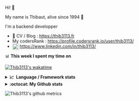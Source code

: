 Hi! 👋

My name is Thibaut, alive since 1994 🍷

I'm a backend developper

-   📝 CV / Blog : https://thib3113.fr
-   My codersRank : https://profile.codersrank.io/user/thib3113/
-   <a href="https://www.linkedin.com/in/thib3113/"><img align="left" alt="Thib3113's Linkedin" width="21px" src="https://img.icons8.com/color/48/linkedin.png" /></a> https://www.linkedin.com/in/thib3113/

📊 **This week I spent my time on**

[![Thib3113's wakatime](https://github-readme-stats.vercel.app/api/wakatime?username=thib3113&layout=default&theme=dracula&langs_count=6&hide_title=true&hide_border=true)](https://wakatime.com/@thib3113)

<details>
  <summary><b>📈&nbsp;&nbsp;Language&nbsp;/&nbsp;Framework stats</b></summary>
  <br/>  
  <a href='https://profile.codersrank.io/user/thib3113/'>
  <img src='http://cr-skills-chart-widget.azurewebsites.net/api/api?username=thib3113&padding=30&skills=php,batchfile,javascript,less,mysql,reactjs,scss,shell,typescript,vue'>
  </a>
</details>

<details>
  <summary><b>:octocat: My Github stats</b></summary>
  <br/>  
  
  <img src="https://github-readme-stats.vercel.app/api?username=thib3113&theme=dracula&show_icons=true&" alt="Thib3113's GitHub stats" />

<!--START_SECTION:activity-->

1. 🗣 Commented on [#641](https://github.com/thib3113/unifi-client/pull/641#issuecomment-1665166716) in [thib3113/unifi-client](https://github.com/thib3113/unifi-client)
2. 🗣 Commented on [#641](https://github.com/thib3113/unifi-client/pull/641#issuecomment-1664196709) in [thib3113/unifi-client](https://github.com/thib3113/unifi-client)
3. 🗣 Commented on [#641](https://github.com/thib3113/unifi-client/pull/641#issuecomment-1663155514) in [thib3113/unifi-client](https://github.com/thib3113/unifi-client)
4. 🎉 Merged PR [#642](https://github.com/thib3113/unifi-client/pull/642) in [thib3113/unifi-client](https://github.com/thib3113/unifi-client)
5. 🎉 Merged PR [#23](https://github.com/thib3113/node-crowdsec/pull/23) in [thib3113/node-crowdsec](https://github.com/thib3113/node-crowdsec)
 <!--END_SECTION:activity-->

</details>

![Thib3113's github metrics](https://gist.githubusercontent.com/thib3113/83a96e16f8bca103f1b0e376186c66ec/raw/github-metrics.svg)
